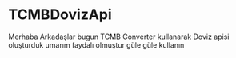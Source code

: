# TCMBDovizApi
 Merhaba Arkadaşlar bugun TCMB Converter kullanarak Doviz apisi oluşturduk umarım faydalı olmuştur güle güle kullanın 
